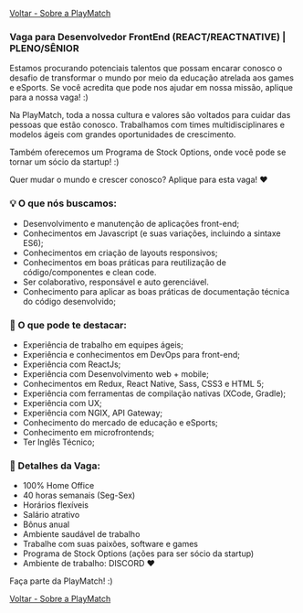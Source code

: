 [Voltar - Sobre a PlayMatch](https://playmatch.github.io/playmatch-talentos.github.io/)

### Vaga para Desenvolvedor FrontEnd (REACT/REACTNATIVE) | PLENO/SÊNIOR
 
Estamos procurando potenciais talentos que possam encarar conosco o desafio de transformar o mundo por meio da educação atrelada aos games e eSports. 
Se você acredita que pode nos ajudar em nossa missão, aplique para a nossa vaga! :)
 
Na PlayMatch, toda a nossa cultura e valores são voltados para cuidar das pessoas que estão conosco.
Trabalhamos com times multidisciplinares e modelos ágeis com grandes oportunidades de crescimento.
 
Também oferecemos um Programa de Stock Options, onde você pode se tornar um sócio da startup! :)
 
Quer mudar o mundo e crescer conosco? Aplique para esta vaga! ♥
 
### 💡 O que nós buscamos:
- Desenvolvimento e manutenção de aplicações front-end;
- Conhecimentos em Javascript (e suas variações, incluindo a sintaxe ES6);
- Conhecimentos em criação de layouts responsivos;
- Conhecimentos em boas práticas para reutilização de código/componentes e clean code.
- Ser colaborativo, responsável e auto gerenciável.
- Conhecimento para aplicar as boas práticas de documentação técnica do código desenvolvido;
 
### 🔎 O que pode te destacar:
- Experiência de trabalho em equipes ágeis;
- Experiência e conhecimentos em DevOps para front-end;
- Experiência com ReactJs;
- Experiência com Desenvolvimento web + mobile;
- Conhecimentos em Redux, React Native, Sass, CSS3 e HTML 5;
- Experiência com ferramentas de compilação nativas (XCode, Gradle);
- Experiência com UX;
- Experiência com NGIX, API Gateway;
- Conhecimento do mercado de educação e eSports;
- Conhecimento em microfrontends; 
- Ter Inglês Técnico;
 
### 🚀 Detalhes da Vaga:
- 100% Home Office
- 40 horas semanais (Seg-Sex) 
- Horários flexíveis
- Salário atrativo
- Bônus anual
- Ambiente saudável de trabalho
- Trabalhe com suas paixões, software e games
- Programa de Stock Options (ações para ser sócio da startup)
- Ambiente de trabalho: DISCORD ♥
 
Faça parte da PlayMatch! :)

[Voltar - Sobre a PlayMatch](https://playmatch.github.io/playmatch-talentos.github.io/)
